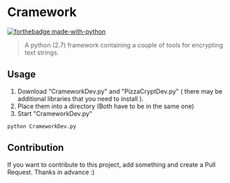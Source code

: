 # Cramework
[![forthebadge made-with-python](http://ForTheBadge.com/images/badges/made-with-python.svg)](https://www.python.org/)
> A python (2.7) framework containing a couple of tools for encrypting text strings.

## Usage
1. Download "CrameworkDev.py" and "PizzaCryptDev.py" ( there may be additional libraries that you need to install ).
2. Place them into a directory (Both have to be in the same one)
3. Start "CrameworkDev.py"

`python CrameworkDev.py`

## Contribution
If you want to contribute to this project, add something and create a Pull Request. Thanks in advance :)
